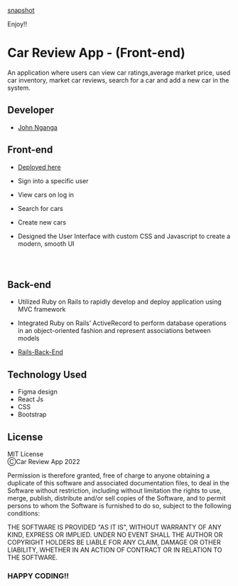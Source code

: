 
[snapshot](./src/assets/all-images/snapshot.png)

Enjoy!!

# Car Review App - (Front-end)



An application where users can view car ratings,average market price, used car inventory, market car reviews, search for a car and add a new car in the system. 

## Developer
- [John Nganga](https://github.com/sean-code)

## Front-end
- [Deployed here](https://sean-code.github.io/Client-Car-Review-App/)

- Sign into a specific user

- View cars on log in
- Search for cars
- Create new cars

- Designed the User Interface with custom CSS and Javascript to create a modern, smooth UI

    ```
    
    

## Back-end
- Utilized Ruby on Rails to rapidly develop and deploy application using MVC framework

- Integrated Ruby on Rails’ ActiveRecord to perform database operations in an object-oriented fashion and represent associations between models

- [Rails-Back-End](https://github.com/sean-code/Car-Review)




## Technology Used
* Figma design
* React Js
* CSS
* Bootstrap

## License
MIT License\
ⒸCar Review App 2022

Permission is therefore granted, free of charge to anyone obtaining a duplicate
of this software and associated documentation files, to deal in the Software without restriction, including without limitation the rights to use, merge, publish, distribute and/or sell copies of the Software, and to permit persons to whom the Software is furnished to do so, subject to the following conditions:

THE SOFTWARE IS PROVIDED "AS IT IS", WITHOUT WARRANTY OF ANY KIND, EXPRESS OR
IMPLIED. UNDER NO EVENT SHALL THE
AUTHOR OR COPYRIGHT HOLDERS BE LIABLE FOR ANY CLAIM, DAMAGE OR OTHER
LIABILITY, WHETHER IN AN ACTION OF CONTRACT OR IN RELATION TO THE SOFTWARE.


### HAPPY CODING!!





